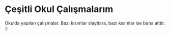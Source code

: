 # Çeşitli Okul Çalışmalarım
Okulda yapılan çalışmalar. 
Bazı kısımlar slaytlara, bazı kısımlar ise bana aittir. :)
